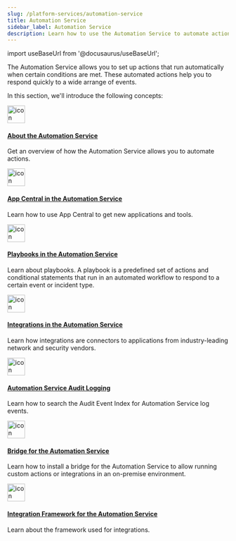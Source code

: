 ```yaml
---
slug: /platform-services/automation-service
title: Automation Service
sidebar_label: Automation Service 
description: Learn how to use the Automation Service to automate actions. 
---
```


import useBaseUrl from '@docusaurus/useBaseUrl';

The Automation Service allows you to set up actions that run automatically when certain conditions are met. These automated actions help you to respond quickly to a wide arrange of events. 

In this section, we'll introduce the following concepts:

<div className="box-wrapper" >
<div className="box smallbox card">
  <div className="container">
  <a href="/docs/platform-services/automation-service/about-automation-service/"><img src={useBaseUrl('img/icons/security/siem-challenges.png')} alt="icon" width="40"/><h4>About the Automation Service</h4></a>
  <p>Get an overview of how the Automation Service allows you to automate actions.</p>
  </div>
</div>
<div className="box smallbox card">
  <div className="container">
  <a href="/docs/platform-services/automation-service/app-central/"><img src={useBaseUrl('img/icons/security/siem-challenges.png')} alt="icon" width="40"/><h4>App Central in the Automation Service</h4></a>
  <p>Learn how to use App Central to get new applications and tools.</p>
  </div>
</div>
<div className="box smallbox card">
  <div className="container">
  <a href="/docs/platform-services/automation-service/automation-service-playbooks/"><img src={useBaseUrl('img/icons/security/siem-challenges.png')} alt="icon" width="40"/><h4>Playbooks in the Automation Service</h4></a>
  <p>Learn about playbooks. A playbook is a predefined set of actions and conditional statements that run in an automated workflow to respond to a certain event or incident type.</p>
  </div>
</div>
<div className="box smallbox card">
  <div className="container">
  <a href="/docs/platform-services/automation-service/automation-service-integrations/"><img src={useBaseUrl('img/icons/security/siem-challenges.png')} alt="icon" width="40"/><h4>Integrations in the Automation Service</h4></a>
  <p>Learn how integrations are connectors to applications from industry-leading network and security vendors. </p>
  </div>
</div>
<div className="box smallbox card">
  <div className="container">
  <a href="/docs/platform-services/automation-service/automation-service-audit-logging/"><img src={useBaseUrl('img/icons/security/siem-challenges.png')} alt="icon" width="40"/><h4>Automation Service Audit Logging</h4></a>
  <p>Learn how to search the Audit Event Index for Automation Service log events. </p>
  </div>
</div>  
<div className="box smallbox card">
  <div className="container">
  <a href="/docs/platform-services/automation-service/automation-service-bridge/"><img src={useBaseUrl('img/icons/security/siem-challenges.png')} alt="icon" width="40"/><h4>Bridge for the Automation Service</h4></a>
  <p>Learn how to install a bridge for the Automation Service to allow running custom actions or integrations in an on-premise environment. </p>
  </div>
</div>
<div className="box smallbox card">
  <div className="container">
  <a href="/docs/platform-services/automation-service/automation-service-integration-framework/"><img src={useBaseUrl('img/icons/security/siem-challenges.png')} alt="icon" width="40"/><h4>Integration Framework for the Automation Service</h4></a>
  <p>Learn about the framework used for integrations. </p>
  </div>
</div>
</div>